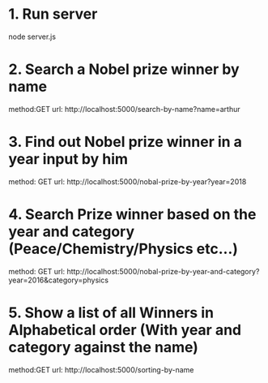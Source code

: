 # 1. Run server

node server.js

# 2. Search a Nobel prize winner by name

method:GET
url: http://localhost:5000/search-by-name?name=arthur

# 3. Find out Nobel prize winner in a year input by him

method: GET
url: http://localhost:5000/nobal-prize-by-year?year=2018

# 4. Search Prize winner based on the year and category (Peace/Chemistry/Physics etc...)

method: GET
url: http://localhost:5000/nobal-prize-by-year-and-category?year=2016&category=physics

# 5. Show a list of all Winners in Alphabetical order (With year and category against the name)

method:GET
url: http://localhost:5000/sorting-by-name
